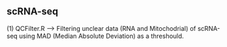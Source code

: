 ## scRNA-seq

(1) QCFilter.R --> Filtering unclear data (RNA and Mitochodrial) of scRNA-seq using MAD (Median Absolute Deviation) as a threshould. 

